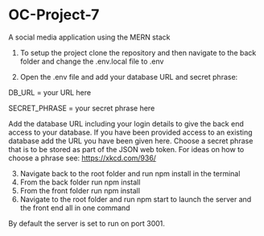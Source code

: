 # OC-Project-7

A social media application using the MERN stack

1. To setup the project clone the repository and then navigate to the back folder and change the .env.local file to .env

2. Open the .env file and add your database URL and secret phrase:

DB_URL = your URL here

SECRET_PHRASE = your secret phrase here

Add the database URL including your login details to give the back end access to your database. If you have been provided access to an existing database add the URL you have been given here.
Choose a secret phrase that is to be stored as part of the JSON web token. For ideas on how to choose a phrase see: https://xkcd.com/936/

3. Navigate back to the root folder and run npm install in the terminal
4. From the back folder run npm install
5. From the front folder run npm install
6. Navigate to the root folder and run npm start to launch the server and the front end all in one command

By default the server is set to run on port 3001.
